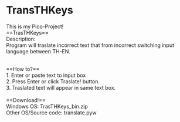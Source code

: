 # TransTHKeys
This is my Pico-Project!<br>
==TrasTHKeys==<br>
Description:<br>
	Program will traslate incorrect text that from incorrect switching input language between TH-EN.<br><br>

==How to?==<br>
	1. Enter or paste text to input box<br>
	2. Press Enter or click Traslate! button.<br>
	3. Traslated text will appear in same text box.<br>
<br>
==Download!==<br>
	Windows OS: TrasTHKeys_bin.zip<br>
	Other OS/Source code: translate.pyw
 

